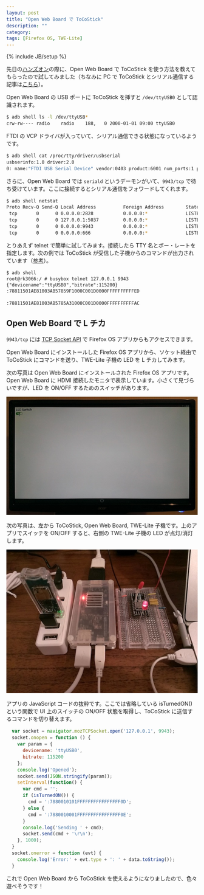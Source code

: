 ```yaml
---
layout: post
title: "Open Web Board で ToCoStick"
description: ""
category: 
tags: [Firefox OS, TWE-Lite]
---
```

{% include JB/setup %}

先日の[ハンズオン](https://atnd.org/events/58127)の際に、Open Web Board で ToCoStick を使う方法を教えてもらったので試してみました（ちなみに PC で ToCoStick とシリアル通信する記事は[こちら](/2014/10/31/fxos-owb-twe-lite/)）。

Open Web Board の USB ポートに ToCoStick を挿すと `/dev/ttyUSB0` として認識されます。

``` bash
$ adb shell ls -l /dev/ttyUSB*
crw-rw---- radio    radio    188,   0 2000-01-01 09:00 ttyUSB0
```

FTDI の VCP ドライバが入っていて、シリアル通信できる状態になっているようです。

``` bash
$ adb shell cat /proc/tty/driver/usbserial
usbserinfo:1.0 driver:2.0
0: name:"FTDI USB Serial Device" vendor:0403 product:6001 num_ports:1 port:1 path:usb-usb20_host-1
```

さらに、Open Web Board では `seriald` というデーモンがいて、`9943/tcp` で待ち受けています。ここに接続するとシリアル通信をフォワードしてくれます。

``` bash
$ adb shell netstat
Proto Recv-Q Send-Q Local Address          Foreign Address        State
 tcp       0      0 0.0.0.0:2828           0.0.0.0:*              LISTEN
 tcp       0      0 127.0.0.1:5037         0.0.0.0:*              LISTEN
 tcp       0      0 0.0.0.0:9943           0.0.0.0:*              LISTEN  <--- ココ
 tcp       0      0 0.0.0.0:666            0.0.0.0:*              LISTEN
```

とりあえず telnet で簡単に試してみます。接続したら TTY 名とボー・レートを指定します。次の例では ToCoStick が受信した子機からのコマンドが出力されています（[参考](http://tocos-wireless.com/jp/products/TWE-Lite-DIP/TWE-Lite-DIP-step3-81.html)）。

```
$ adb shell
root@rk3066:/ # busybox telnet 127.0.0.1 9943                               
{"devicename":"ttyUSB0","bitrate":115200}
:78811501AE81003AB57859F1000C001D0000FFFFFFFFFFED

:78811501AE81003AB5785A31000C001D0000FFFFFFFFFFAC
```

## Open Web Board で L チカ

`9943/tcp` には [TCP Socket API](https://developer.mozilla.org/en-US/docs/Web/API/TCP_Socket_API) で Firefox OS アプリからもアクセスできます。

Open Web Board にインストールした Firefox OS アプリから、ソケット経由で ToCoStick にコマンドを送り、TWE-Lite 子機の LED を L チカしてみます。

次の写真は Open Web Board にインストールされた Firefox OS アプリです。Open Web Board に HDMI 接続したモニタで表示しています。小さくて見づらいですが、LED を ON/OFF するためのスイッチがあります。

![](/assets/posts/2014-11-05/tv.jpg)

次の写真は、左から ToCoStick, Open Web Board, TWE-Lite 子機です。上のアプリでスイッチを ON/OFF すると、右側の TWE-Lite 子機の LED が点灯/消灯します。

![](/assets/posts/2014-11-05/owb-led.jpg)

アプリの JavaScript コードの抜粋です。ここでは省略している isTurnedON() という関数で UI 上のスイッチの ON/OFF 状態を取得し、ToCoStick に送信するコマンドを切り替えます。

``` javascript
  var socket = navigator.mozTCPSocket.open('127.0.0.1', 9943);
  socket.onopen = function () {
    var param = {
      devicename: 'ttyUSB0',
      bitrate: 115200
    };
    console.log('Opened');
    socket.send(JSON.stringify(param));
    setInterval(function() {
      var cmd = '';
      if (isTurnedON()) {
        cmd = ':7880010101FFFFFFFFFFFFFFFF0D';
      } else {
        cmd = ':7880010001FFFFFFFFFFFFFFFF0E';
      }
      console.log('Sending ' + cmd);
      socket.send(cmd + '\r\n');
    }, 1000);
  }
  socket.onerror = function (evt) {
    console.log('Error:' + evt.type + ': ' + data.toString());
  }
```

これで Open Web Board から ToCoStick を使えるようになりましたので、色々遊べそうです！

